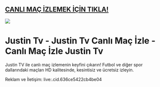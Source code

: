 ## <a href="https://rebrand.ly/macortami">CANLI MAÇ İZLEMEK İÇİN TIKLA!</a>

<a href="https://rebrand.ly/macortami"><img src="https://i.ibb.co/qspp8ST/011478010375.webp"></a>

# Justin Tv - Justin Tv Canlı Maç İzle - Canlı Maç İzle Justin Tv

Justin TV ile canlı maç izlemenin keyfini çıkarın! Futbol ve diğer spor dallarındaki maçları HD kalitesinde, kesintisiz ve ücretsiz izleyin.

Reklam ve İletişim: live:.cid.636ce5422cb4be04
